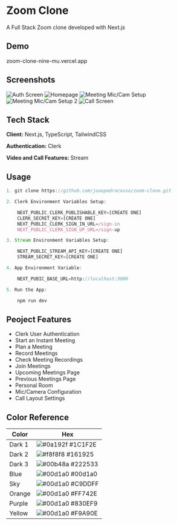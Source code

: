 
# Zoom Clone

A Full Stack Zoom clone developed with Next.js


## Demo

zoom-clone-nine-mu.vercel.app


## Screenshots

![Auth Screen](https://github.com/user-attachments/assets/14b6d0a0-9e09-4e40-8c74-847682f185d8)
![Homepage](https://github.com/user-attachments/assets/3e6a5860-ca0a-4353-a82b-ae76b9c27394)
![Meeting Mic/Cam Setup](https://github.com/user-attachments/assets/51a9ff0f-55d0-4d23-b89c-f7e1818ca984)
![Meeting Mic/Cam Setup 2](https://github.com/user-attachments/assets/b344e2c0-559b-4d62-a34e-86bc794b8775)
![Call Screen](https://github.com/user-attachments/assets/d13bfa66-0455-4a1c-b277-e6c631ce5458)

## Tech Stack

**Client:** Next.js, TypeScript, TailwindCSS

**Authentication:** Clerk

**Video and Call Features:** Stream



## Usage

```javascript
1. git clone https://github.com/joaopedrocosso/zoom-clone.git

2. Clerk Environment Variables Setup:

    NEXT_PUBLIC_CLERK_PUBLISHABLE_KEY=[CREATE ONE]
    CLERK_SECRET_KEY=[CREATE ONE]
    NEXT_PUBLIC_CLERK_SIGN_IN_URL=/sign-in
    NEXT_PUBLIC_CLERK_SIGN_UP_URL=/sign-up

3. Stream Environment Variables Setup:

    NEXT_PUBLIC_STREAM_API_KEY=[CREATE ONE]
    STREAM_SECRET_KEY=[CREATE ONE]

4. App Environment Variable:

    NEXT_PUBIC_BASE_URL=http://localhost:3000

5. Run the App:

    npm run dev

```


## Peoject Features

 - Clerk User Authentication
 - Start an Instant Meeting
 - Plan a Meeting
 - Record Meetings
 - Check Meeting Recordings
 - Join Meetings
 - Upcoming Meetings Page
 - Previous Meetings Page
 - Personal Room
 - Mic/Camera Configuration
 - Call Layout Settings

## Color Reference

| Color             | Hex                                                                |
| ----------------- | ------------------------------------------------------------------ |
| Dark 1 | ![#0a192f](https://via.placeholder.com/10/1C1F2E?text=+) #1C1F2E |
| Dark 2 | ![#f8f8f8](https://via.placeholder.com/10/161925?text=+) #161925 |
| Dark 3 | ![#00b48a](https://via.placeholder.com/10/222533?text=+) #222533 |
| Blue | ![#00d1a0](https://via.placeholder.com/10/0E78F9?text=+) #00d1a0 |
| Sky | ![#00d1a0](https://via.placeholder.com/10/C9DDFF?text=+) #C9DDFF |
| Orange | ![#00d1a0](https://via.placeholder.com/10/FF742E?text=+) #FF742E |
| Purple | ![#00d1a0](https://via.placeholder.com/10/830EF9?text=+) #830EF9 |
| Yellow | ![#00d1a0](https://via.placeholder.com/10/F9A90E?text=+) #F9A90E |

